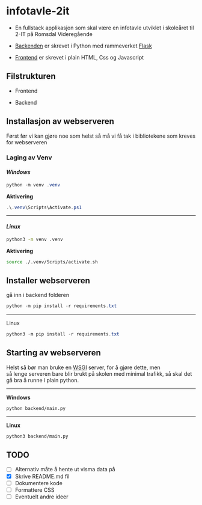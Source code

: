 # **infotavle-2it**

- En fullstack applikasjon som skal være en infotavle utviklet i skoleåret til 2-IT på Romsdal Videregående

- [Backenden](https://github.com/Romsdal-videregaende-skole/infotavle-2it/tree/main/backend) er skrevet i Python med rammeverket [Flask](https://flask.palletsprojects.com/en/3.0.x/)

- [Frontend](https://github.com/Romsdal-videregaende-skole/infotavle-2it/tree/main/frontend) er skrevet i plain HTML, Css og Javascript

## Filstrukturen

- Frontend

- Backend

## **Installasjon av webserveren**

Først før vi kan gjøre noe som helst så må vi få tak i bibliotekene som kreves for webserveren

### **Laging av Venv**

#### _Windows_

```ps1
python -m venv .venv
```

**Aktivering**

```ps1
.\.venv\Scripts\Activate.ps1
```

---

#### _Linux_

```BASH
python3 -m venv .venv
```

**Aktivering**

```BASH
source ./.venv/Scripts/activate.sh
```

## Installer webserveren

gå inn i backend folderen

```ps1
python -m pip install -r requirements.txt
```

---

Linux

```ps1
python3 -m pip install -r requirements.txt
```

## Starting av webserveren

Helst så bør man bruke en [WSGI](https://en.wikipedia.org/wiki/Web_Server_Gateway_Interface) server, for å gjøre dette, men <br>
så lenge serveren bare blir brukt på skolen med minimal trafikk, så skal det gå bra å runne i plain python.

---

**Windows**

```
python backend/main.py
```

---

**Linux**

```bash
python3 backend/main.py
```

## TODO

- [ ] Alternativ måte å hente ut visma data på
- [x] Skrive README.md fil
- [ ] Dokumentere kode
- [ ] Formattere CSS
- [ ] Eventuelt andre ideer
